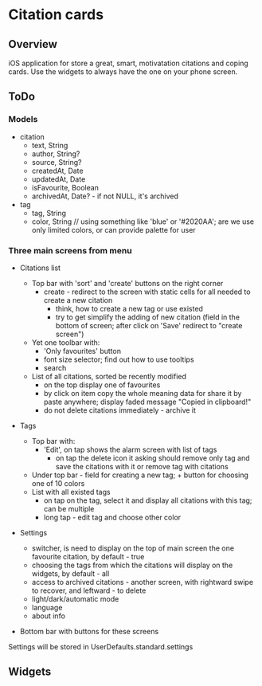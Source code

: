 #  Citation cards
## Overview
iOS application for store a great, smart, motivatation citations and coping cards.
Use the widgets to always have the one on your phone screen.

## ToDo
### Models
- citation
    - text, String
    - author, String?
    - source, String?
    - createdAt, Date
    - updatedAt, Date
    - isFavourite, Boolean
    - archivedAt, Date? - if not NULL, it's archived
- tag
    - tag, String
    - color, String // using something like 'blue' or '#2020AA'; are we use only limited colors, or can provide palette for user

### Three main screens from menu
- Citations list
    - Top bar with 'sort' and 'create' buttons on the right corner
        - create - redirect to the screen with static cells for all needed to create a new citation
            - think, how to create a new tag or use existed
            - try to get simplify the adding of new citation (field in the bottom of screen; after click on 'Save' redirect to "create screen")
    - Yet one toolbar with:
        - 'Only favourites' button
        - font size selector; find out how to use tooltips
        - search
    - List of all citations, sorted be recently modified
        - on the top display one of favourites
        - by click on item copy the whole meaning data for share it by paste anywhere; display faded message "Copied in clipboard!"
        - do not delete citations immediately - archive it
- Tags
    - Top bar with:
        - 'Edit', on tap shows the alarm screen with list of tags
            - on tap the delete icon it asking should remove only tag and save the citations with it or remove tag with citations
    - Under top bar - field for creating a new tag; + button for choosing one of 10 colors
    - List with all existed tags
        - on tap on the tag, select it and display all citations with this tag; can be multiple
        - long tap - edit tag and choose other color
- Settings
    - switcher, is need to display on the top of main screen the one favourite citation, by default - true
    - choosing the tags from which the citations will display on the widgets, by default - all
    - access to archived citations - another screen, with rightward swipe to recover, and leftward - to delete
    - light/dark/automatic mode
    - language
    - about info

- Bottom bar with buttons for these screens

Settings will be stored in UserDefaults.standard.settings

## Widgets
